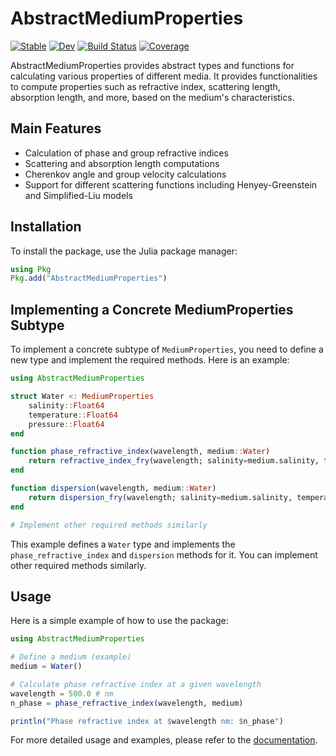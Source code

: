 # AbstractMediumProperties

[![Stable](https://img.shields.io/badge/docs-stable-blue.svg)](https://plenum-group.github.io/AbstractMediumProperties.jl/stable/)
[![Dev](https://img.shields.io/badge/docs-dev-blue.svg)](https://plenum-group.github.io/AbstractMediumProperties.jl/dev/)
[![Build Status](https://github.com/PLEnuM-group/AbstractMediumProperties.jl/actions/workflows/CI.yml/badge.svg?branch=main)](https://github.com/PLEnuM-group/AbstractMediumProperties.jl/actions/workflows/CI.yml?query=branch%3Amain)
[![Coverage](https://codecov.io/gh/plenum-group/AbstractMediumProperties.jl/branch/main/graph/badge.svg)](https://codecov.io/gh/plenum-group/AbstractMediumProperties.jl)

AbstractMediumProperties provides abstract types and functions for calculating various properties of different media. It provides functionalities to compute properties such as refractive index, scattering length, absorption length, and more, based on the medium's characteristics.

## Main Features

- Calculation of phase and group refractive indices
- Scattering and absorption length computations
- Cherenkov angle and group velocity calculations
- Support for different scattering functions including Henyey-Greenstein and Simplified-Liu models

## Installation

To install the package, use the Julia package manager:

```julia
using Pkg
Pkg.add("AbstractMediumProperties")
```

## Implementing a Concrete MediumProperties Subtype

To implement a concrete subtype of `MediumProperties`, you need to define a new type and implement the required methods. Here is an example:

```julia
using AbstractMediumProperties

struct Water <: MediumProperties
    salinity::Float64
    temperature::Float64
    pressure::Float64
end

function phase_refractive_index(wavelength, medium::Water)
    return refractive_index_fry(wavelength; salinity=medium.salinity, temperature=medium.temperature, pressure=medium.pressure)
end

function dispersion(wavelength, medium::Water)
    return dispersion_fry(wavelength; salinity=medium.salinity, temperature=medium.temperature, pressure=medium.pressure)
end

# Implement other required methods similarly
```

This example defines a `Water` type and implements the `phase_refractive_index` and `dispersion` methods for it. You can implement other required methods similarly.

## Usage

Here is a simple example of how to use the package:

```julia
using AbstractMediumProperties

# Define a medium (example)
medium = Water()

# Calculate phase refractive index at a given wavelength
wavelength = 500.0 # nm
n_phase = phase_refractive_index(wavelength, medium)

println("Phase refractive index at $wavelength nm: $n_phase")
```

For more detailed usage and examples, please refer to the [documentation](https://chrhck.github.io/AbstractMediumProperties.jl/stable/).



